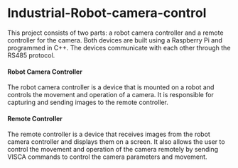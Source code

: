 # Industrial-Robot-camera-control

This project consists of two parts: a robot camera controller and a remote controller for the camera. Both devices are built using a Raspberry Pi and programmed in C++. The devices communicate with each other through the RS485 protocol.

#### Robot Camera Controller
The robot camera controller is a device that is mounted on a robot and controls the movement and operation of a camera. It is responsible for capturing and sending images to the remote controller.

#### Remote Controller
The remote controller is a device that receives images from the robot camera controller and displays them on a screen. It also allows the user to control the movement and operation of the camera remotely by sending VISCA commands to control the camera parameters and movement.
